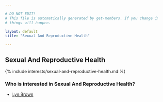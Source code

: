 ```yaml
---

# DO NOT EDIT!
# This file is automatically generated by get-members. If you change it, bad
# things will happen.

layout: default
title: "Sexual And Reproductive Health"

---
```


## Sexual And Reproductive Health

{% include interests/sexual-and-reproductive-health.md %}

### Who is interested in Sexual And Reproductive Health?


* [Lyn Brown](/members/lyn-brown.html)
